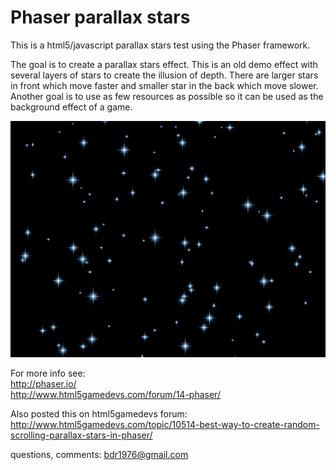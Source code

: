 Phaser parallax stars
=====================
This is a html5/javascript parallax stars test using the Phaser framework.

The goal is to create a parallax stars effect. This is an old demo effect with several layers of stars to create the illusion of depth.
There are larger stars in front which move faster and smaller star in the back which move slower.
Another goal is to use as few resources as possible so it can be used as the background effect of a game.

![preview screenshot](https://raw.githubusercontent.com/BdR76/phaserparallax/master/screenshot.png)

For more info see:  
http://phaser.io/  
http://www.html5gamedevs.com/forum/14-phaser/

Also posted this on html5gamedevs forum:  
http://www.html5gamedevs.com/topic/10514-best-way-to-create-random-scrolling-parallax-stars-in-phaser/

questions, comments: bdr1976@gmail.com